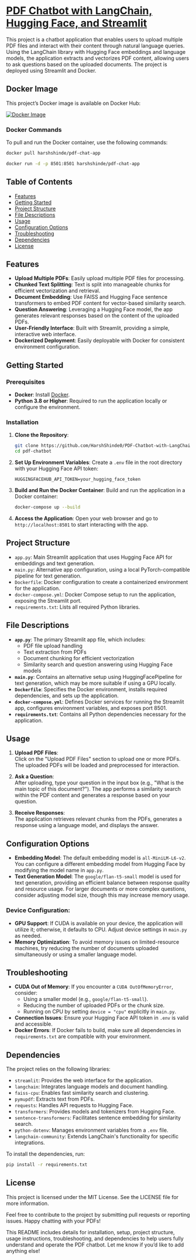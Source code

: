 # [PDF Chatbot with LangChain, Hugging Face, and Streamlit](https://pdf-chatbot-with-langchain.streamlit.app/)


This project is a chatbot application that enables users to upload multiple PDF files and interact with their content through natural language queries. Using the LangChain library with Hugging Face embeddings and language models, the application extracts and vectorizes PDF content, allowing users to ask questions based on the uploaded documents. The project is deployed using Streamlit and Docker.

## Docker Image

This project’s Docker image is available on Docker Hub:

[![Docker Image](https://img.shields.io/badge/DockerHub-Image-blue?logo=docker&style=flat)](https://hub.docker.com/r/harshshinde/pdf-chat-app)

### Docker Commands

To pull and run the Docker container, use the following commands:

```bash
docker pull harshshinde/pdf-chat-app

docker run -d -p 8501:8501 harshshinde/pdf-chat-app
```

## Table of Contents

- [Features](#features)
- [Getting Started](#getting-started)
- [Project Structure](#project-structure)
- [File Descriptions](#file-descriptions)
- [Usage](#usage)
- [Configuration Options](#configuration-options)
- [Troubleshooting](#troubleshooting)
- [Dependencies](#dependencies)
- [License](#license)

## Features

- **Upload Multiple PDFs**: Easily upload multiple PDF files for processing.
- **Chunked Text Splitting**: Text is split into manageable chunks for efficient vectorization and retrieval.
- **Document Embedding**: Use FAISS and Hugging Face sentence transformers to embed PDF content for vector-based similarity search.
- **Question Answering**: Leveraging a Hugging Face model, the app generates relevant responses based on the content of the uploaded PDFs.
- **User-Friendly Interface**: Built with Streamlit, providing a simple, interactive web interface.
- **Dockerized Deployment**: Easily deployable with Docker for consistent environment configuration.

## Getting Started

### Prerequisites

- **Docker**: Install [Docker](https://docs.docker.com/get-docker/).
- **Python 3.8 or Higher**: Required to run the application locally or configure the environment.

### Installation

1. **Clone the Repository**:
   ```bash
   git clone https://github.com/HarshShinde0/PDF-Chatbot-with-LangChain-and-Streamlit.git
   cd pdf-chatbot
   ```

2. **Set Up Environment Variables**:
   Create a `.env` file in the root directory with your Hugging Face API token:
   ```plaintext
   HUGGINGFACEHUB_API_TOKEN=your_hugging_face_token
   ```

3. **Build and Run the Docker Container**:
   Build and run the application in a Docker container:
   ```bash
   docker-compose up --build
   ```

4. **Access the Application**:
   Open your web browser and go to `http://localhost:8501` to start interacting with the app.

## Project Structure

- `app.py`: Main Streamlit application that uses Hugging Face API for embeddings and text generation.
- `main.py`: Alternative app configuration, using a local PyTorch-compatible pipeline for text generation.
- `Dockerfile`: Docker configuration to create a containerized environment for the application.
- `docker-compose.yml`: Docker Compose setup to run the application, exposing the Streamlit port.
- `requirements.txt`: Lists all required Python libraries.

## File Descriptions

- **`app.py`**: The primary Streamlit app file, which includes:
  - PDF file upload handling
  - Text extraction from PDFs
  - Document chunking for efficient vectorization
  - Similarity search and question answering using Hugging Face models
- **`main.py`**: Contains an alternative setup using HuggingFacePipeline for text generation, which may be more suitable if using a GPU locally.
- **`Dockerfile`**: Specifies the Docker environment, installs required dependencies, and sets up the application.
- **`docker-compose.yml`**: Defines Docker services for running the Streamlit app, configures environment variables, and exposes port 8501.
- **`requirements.txt`**: Contains all Python dependencies necessary for the application.

## Usage

1. **Upload PDF Files**:  
   Click on the "Upload PDF Files" section to upload one or more PDFs. The uploaded PDFs will be loaded and preprocessed for interaction.

2. **Ask a Question**:  
   After uploading, type your question in the input box (e.g., "What is the main topic of this document?"). The app performs a similarity search within the PDF content and generates a response based on your question.

3. **Receive Responses**:  
   The application retrieves relevant chunks from the PDFs, generates a response using a language model, and displays the answer.

## Configuration Options

- **Embedding Model**: The default embedding model is `all-MiniLM-L6-v2`. You can configure a different embedding model from Hugging Face by modifying the model name in `app.py`.
- **Text Generation Model**: The `google/flan-t5-small` model is used for text generation, providing an efficient balance between response quality and resource usage. For larger documents or more complex questions, consider adjusting model size, though this may increase memory usage.

### Device Configuration:
- **GPU Support**: If CUDA is available on your device, the application will utilize it; otherwise, it defaults to CPU. Adjust device settings in `main.py` as needed.
- **Memory Optimization**: To avoid memory issues on limited-resource machines, try reducing the number of documents uploaded simultaneously or using a smaller language model.

## Troubleshooting

- **CUDA Out of Memory**: If you encounter a `CUDA OutOfMemoryError`, consider:
  - Using a smaller model (e.g., `google/flan-t5-small`).
  - Reducing the number of uploaded PDFs or the chunk size.
  - Running on CPU by setting `device = "cpu"` explicitly in `main.py`.
- **Connection Issues**: Ensure your Hugging Face API token in `.env` is valid and accessible.
- **Docker Errors**: If Docker fails to build, make sure all dependencies in `requirements.txt` are compatible with your environment.

## Dependencies

The project relies on the following libraries:

- `streamlit`: Provides the web interface for the application.
- `langchain`: Integrates language models and document handling.
- `faiss-cpu`: Enables fast similarity search and clustering.
- `pymupdf`: Extracts text from PDFs.
- `requests`: Handles API requests to Hugging Face.
- `transformers`: Provides models and tokenizers from Hugging Face.
- `sentence-transformers`: Facilitates sentence embedding for similarity search.
- `python-dotenv`: Manages environment variables from a `.env` file.
- `langchain-community`: Extends LangChain's functionality for specific integrations.

To install the dependencies, run:

```bash
pip install -r requirements.txt
```

## License

This project is licensed under the MIT License. See the LICENSE file for more information.

Feel free to contribute to the project by submitting pull requests or reporting issues. Happy chatting with your PDFs!

This README includes details for installation, setup, project structure, usage instructions, troubleshooting, and dependencies to help users fully understand and operate the PDF chatbot. Let me know if you’d like to add anything else!
